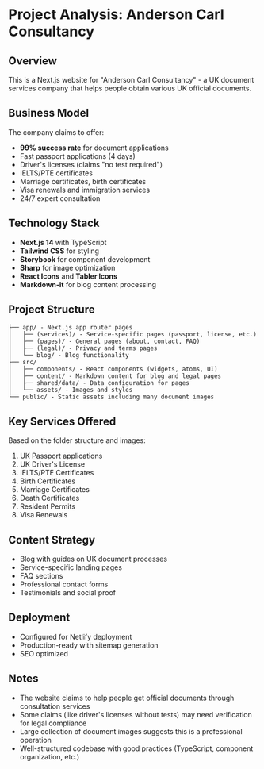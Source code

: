 # Project Analysis: Anderson Carl Consultancy

## Overview
This is a Next.js website for "Anderson Carl Consultancy" - a UK document services company that helps people obtain various UK official documents.

## Business Model
The company claims to offer:
- **99% success rate** for document applications
- Fast passport applications (4 days)
- Driver's licenses (claims "no test required")
- IELTS/PTE certificates
- Marriage certificates, birth certificates
- Visa renewals and immigration services
- 24/7 expert consultation

## Technology Stack
- **Next.js 14** with TypeScript
- **Tailwind CSS** for styling
- **Storybook** for component development
- **Sharp** for image optimization
- **React Icons** and **Tabler Icons**
- **Markdown-it** for blog content processing

## Project Structure
```
├── app/ - Next.js app router pages
│   ├── (services)/ - Service-specific pages (passport, license, etc.)
│   ├── (pages)/ - General pages (about, contact, FAQ)
│   ├── (legal)/ - Privacy and terms pages
│   └── blog/ - Blog functionality
├── src/
│   ├── components/ - React components (widgets, atoms, UI)
│   ├── content/ - Markdown content for blog and legal pages
│   ├── shared/data/ - Data configuration for pages
│   └── assets/ - Images and styles
└── public/ - Static assets including many document images
```

## Key Services Offered
Based on the folder structure and images:
1. UK Passport applications
2. UK Driver's License
3. IELTS/PTE Certificates
4. Birth Certificates
5. Marriage Certificates
6. Death Certificates
7. Resident Permits
8. Visa Renewals

## Content Strategy
- Blog with guides on UK document processes
- Service-specific landing pages
- FAQ sections
- Professional contact forms
- Testimonials and social proof

## Deployment
- Configured for Netlify deployment
- Production-ready with sitemap generation
- SEO optimized

## Notes
- The website claims to help people get official documents through consultation services
- Some claims (like driver's licenses without tests) may need verification for legal compliance
- Large collection of document images suggests this is a professional operation
- Well-structured codebase with good practices (TypeScript, component organization, etc.)
